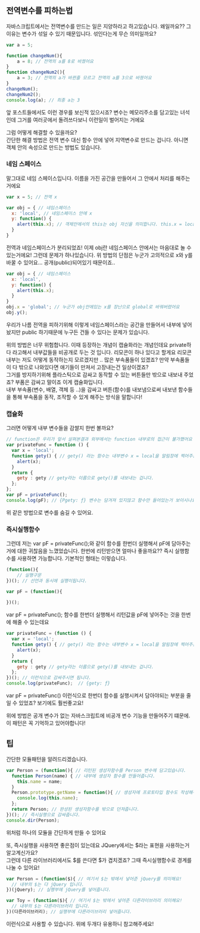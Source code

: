 
## 전역변수를 피하는법
자바스크립트에서는 전역변수를 만드는 일은 지양하라고 하고있습니다. 왜일까요?? 그 이유는 변수가 섞일 수 있기 때문입니다. 섞인다는게 무슨 의미일까요?

```js
var a = 5;

function changeNum(){
	a = 8; // 전역의 a를 8로 바꿨어요
}
function changeNum2(){
	a = 3; // 전역의 a가 바뀐줄 모르고 전역의 a를 3으로 바꿨어요
}
changeNum();
changeNum2();
console.log(a); // 최종 a는 3
```
앞 포스트들에서도 이런 경우를 보신적 있으시죠? 변수는 메모리주소를 담고있는 녀석인데 그거를 여러곳에서 돌려쓰다보니 이런일이 벌어지는 거에요    

그럼 어떻게 해결할 수 있을까요?    
간단한 해결 방법은 전역 변수 대신 함수 안에 넣어 지역변수로 만드는 겁니다. 아니면 객체 안의 속성으로 만드는 방법도 있습니다.

### 네임 스페이스
말그대로 네임 스페이스입니다. 이름을 가진 공간을 만들어서 그 안에서 처리를 해주는거에요 
```js
var x = 5; // 전역 x

var obj = { // 네임스페이스
  x: 'local', // 네임스페이스 안에 x 
  y: function() {
    alert(this.x); // 객체안에서의 this는 obj 자신을 의미합니다. this.x = local 이겠죠?
  }
}
``` 
전역과 네임스페이스가 분리되었죠! 이제 obj란 네임스페이스 안에서는 마음대로 놀 수 있는거에요!
그런데 문제가 하나있습니다. 위 방법의 단점은 누군가 고의적으로 x와 y를 바꿀 수 있어요… 공개(public)되어있기 때문이죠..

```js
var obj = { // 네임스페이스
  x: 'local', 
  y: function() {
    alert(this.x); 
  }
}
obj.x = 'global'; // 누군가 obj안에있는 x를 장난으로 global로 바꿔버렸어요
obj.y();
```
우리가 나름 전역을 피하기위해 이렇게 네임스페이스라는 공간을 만들어서 내부에 넣어놨지만 public 하기때문에 누구든 건들 수 있다는 문제가 있습니다.

위의 방법은 너무 위험합니다. 이때 등장하는 개념이 캡슐화라는 개념인데요 private하다 라고해서 내부값들을 비공개로 두는 것 입니다.
리모콘이 하나 있다고 할게요 리모콘 내부는 저도 어떻게 동작하는지 모르겠지만 .. 많은 부속품들이 있겠죠? 만약 부속품들이 다 밖으로 나와있다면 애기들이 만져서 고장내는건 일상이겠죠?   
그거를 방지하기위해 플라스틱으로 감싸고 동작할 수 있는 버튼들만 밖으로 내보내 주었죠? 부품은 감싸고 말이죠 이게 캡슐화입니다.    
내부 부속품(변수, 배열, 객체 등 ..)을 감싸고 버튼(함수)를 내보냄으로써 내보낸 함수들을 통해 부속품을 동작, 조작할 수 있게 해주는 방식을 말합니다!  

### 캡슐화
그러면 어떻게 내부 변수들을 감쌀지 한번 볼까요?
```js
// function은 우리가 앞서 살펴본결과 외부에서는 function 내부로의 접근이 불가했어요 그걸 이용하는겁니다.
var privateFunc = function () { 
  var x = 'local'; 
  function gety() { // gety() 라는 함수는 내부변수 x = local을 알림창에 찍어주는 역할을 해요
    alert(x);
  }
  return { 
  	gety : gety // gety라는 이름으로 gety()를 내보내는 겁니다.
  };
};
var pF = privateFunc();
console.log(pF); // {Pgety: ƒ} 변수는 담겨져 있지않고 함수만 들어있는거 보이시나요? 우리가 함수만 return 해줬기 떄문이에요
```
위 같은 방법으로 변수를 숨길 수 있어요.

### 즉시실행함수
그런데 저는 var pF = privateFunc();와 같이 함수를 한번더 실행해서 pF에 담아주는거에 대한 귀찮음을 느꼈었습니다. 한번에 리턴받으면 얼마나 좋을까요?? 
즉시 실행함수를 사용하면 가능합니다. 기본적인 형태는 이렇습니다. 
```js
(function(){
	// 실행구문 
})(); // 선언과 동시에 실행이됩니다.

var pF = (function(){ 
	
})();
```
var pF = privateFunc(); 함수를 한번더 실행해서 리턴값을 pF에 넣어주는 것을 한번에 해줄 수 있는데요 
```js
var privateFunc = (function () { 
  var x = 'local'; 
  function gety() { // gety() 라는 함수는 내부변수 x = local을 알림창에 찍어주는 역할을 해요
    alert(x);
  }
  return { 
  	gety : gety // gety라는 이름으로 gety()를 내보내는 겁니다.
  };
})(); // 이런식으로 감싸주시면 됩니다.
console.log(privateFunc);  // {gety: ƒ} 
```
var pF = privateFunc() 이런식으로 한번더 함수를 실행시켜서 담아야되는 부분을 줄일 수 있었죠? 보기에도 훨씬좋고요!

위에 방법은 공개 변수가 없는 자바스크립트에 비공개 변수 기능을 만들어주기 떄문에. 이 패턴은 꼭 기억하고 있어야합니다!

## 팁 
간단한 모듈패턴을 알려드리겠습니다.
```js
var Person = (function(){ // 리턴된 생성자함수를 Person 변수에 담고있습니다.
  function Person(name) { // 내부에 생성자 함수를 만들어줍니다.
    this.name = name;
  }
  Person.prototype.getName = function(){ // 생성자에 프로토타입 함수도 작성해주고요!
    console.log(this.name);
  };
  return Person; // 완성된 생성자함수를 밖으로 던져줍니다.
})(); // 즉시실행으로 감싸줍니다.
console.dir(Person);
```
위처럼 하나의 모듈을 간단하게 만들 수 있어요

또, 즉시실행을 사용하면 좋은점이 있는데요 JQuery에서는 $라는 표현을 사용하는거 알고계신가요?    
그런데 다른 라이브러리에서도 $를 쓴다면 $가 겹치겠죠? 그때 즉시실행함수로 경계를 나눌 수 있어요!   
```js
var Person = (function($){ // 여기서 $는 밖에서 넣어준 jQuery를 의미해요!
  // 내부의 $는 다 jQuery 입니다.
})(jQuery); // 실행부에 jQuery를 넣어줍니다.

var Toy = (function($){ // 여기서 $는 밖에서 넣어준 다른라이브러리 의미해요!
  // 내부의 $는 다른라이브러리 입니다.
})(다른라이브러리); // 실행부에 다른라이브러리 넣어줍니다.
```
이런식으로 사용할 수 있습니다. 위에 두개다 유용하니 참고해주세요!